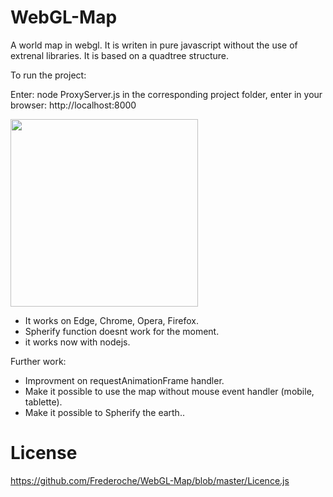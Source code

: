 # WebGL-Map
A world map in webgl. 
It is writen in pure javascript without the use of extrenal libraries.
It is based on a quadtree structure.

To run the project:

Enter: node ProxyServer.js in the corresponding project folder,
enter in your browser: http://localhost:8000

<img src="https://github.com/Frederoche/WebGL-Map/blob/master/World.PNG" width=300>

- It works on Edge, Chrome, Opera, Firefox.
- Spherify function doesnt work for the moment.
- it works now with nodejs.

Further work:

- Improvment on requestAnimationFrame handler.
- Make it possible to use the map without mouse event handler (mobile, tablette).
- Make it possible to Spherify the earth..

# License
 https://github.com/Frederoche/WebGL-Map/blob/master/Licence.js
